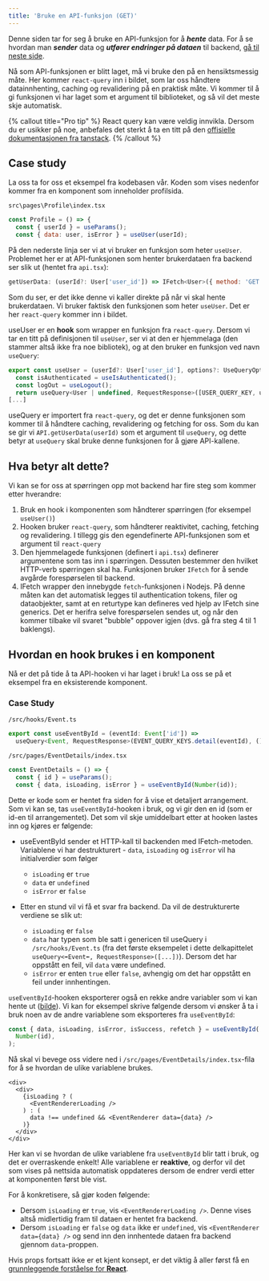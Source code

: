 ```yaml
---
title: 'Bruke en API-funksjon (GET)'
---
```


Denne siden tar for seg å bruke en API-funksjon for å **_hente_** data. For å se hvordan man **_sender_** data og **_utfører endringer på dataen_** til backend, [gå til neste side](/docs/kvark/how-to/api-call/use-mutation).

Nå som API-funksjonen er blitt laget, må vi bruke den på en hensiktsmessig måte. Her kommer `react-query` inn i bildet, som lar oss håndtere datainnhenting, caching og revalidering på en praktisk måte. Vi kommer til å gi funksjonen vi har laget som et argument til biblioteket, og så vil det meste skje automatisk.

{% callout title="Pro tip" %}
React query kan være veldig innvikla. Dersom du er usikker på noe, anbefales det sterkt å ta en titt på den [offisielle dokumentasjonen fra tanstack](https://tanstack.com/query/v3/docs/framework/react/overview).
{% /callout %}

## Case study

La oss ta for oss et eksempel fra kodebasen vår. Koden som vises nedenfor kommer fra en komponent som inneholder profilsida.

`src\pages\Profile\index.tsx`

```javascript
const Profile = () => {
  const { userId } = useParams();
  const { data: user, isError } = useUser(userId);
```

På den nederste linja ser vi at vi bruker en funksjon som heter `useUser`. Problemet her er at API-funksjonen som henter brukerdataen fra backend ser slik ut (hentet fra `api.tsx`):

```javascript
getUserData: (userId?: User['user_id']) => IFetch<User>({ method: 'GET', url: `${USERS_ENDPOINT}/${userId || ME_ENDPOINT}/` })
```

Som du ser, er det ikke denne vi kaller direkte på når vi skal hente brukerdataen. Vi bruker faktisk den funksjonen som heter `useUser`. Det er her `react-query` kommer inn i bildet.

useUser er en **hook** som wrapper en funksjon fra `react-query`. Dersom vi tar en titt på definisjonen til `useUser`, ser vi at den er hjemmelaga (den stammer altså ikke fra noe bibliotek), og at den bruker en funksjon ved navn `useQuery`:

```javascript
export const useUser = (userId?: User['user_id'], options?: UseQueryOptions<User | undefined, RequestResponse, User | undefined, QueryKey>) => {
  const isAuthenticated = useIsAuthenticated();
  const logOut = useLogout();
  return useQuery<User | undefined, RequestResponse>([USER_QUERY_KEY, userId], () => (isAuthenticated ? API.getUserData(userId) : undefined), {
[...]
```

useQuery er importert fra `react-query`, og det er denne funksjonen som kommer til å håndtere caching, revalidering og fetching for oss. Som du kan se gir vi `API.getUserData(userId)` som et argument til `useQuery`, og dette betyr at `useQuery` skal bruke denne funksjonen for å gjøre API-kallene.

## Hva betyr alt dette?

Vi kan se for oss at spørringen opp mot backend har fire steg som kommer etter hverandre:

1. Bruk en hook i komponenten som håndterer spørringen (for eksempel `useUser()`)
2. Hooken bruker `react-query`, som håndterer reaktivitet, caching, fetching og revalidering. I tillegg gis den egendefinerte API-funksjonen som et argument til `react-query`
3. Den hjemmelagede funksjonen (definert i `api.tsx`) definerer argumentene som tas inn i spørringen. Dessuten bestemmer den hvilket HTTP-verb spørringen skal ha. Funksjonen bruker `IFetch` for å sende avgårde forespørselen til backend.
4. IFetch wrapper den innebygde `fetch`-funksjonen i Nodejs. På denne måten kan det automatisk legges til authentication tokens, filer og dataobjekter, samt at en returtype kan defineres ved hjelp av IFetch sine generics. Det er herifra selve forespørselen sendes ut, og når den kommer tilbake vil svaret "bubble" oppover igjen (dvs. gå fra steg 4 til 1 baklengs).

## Hvordan en hook brukes i en komponent

Nå er det på tide å ta API-hooken vi har laget i bruk! La oss se på et eksempel fra en eksisterende komponent.

### Case Study

`/src/hooks/Event.ts`

```javascript
export const useEventById = (eventId: Event['id']) =>
  useQuery<Event, RequestResponse>(EVENT_QUERY_KEYS.detail(eventId), () => API.getEvent(eventId), { enabled: eventId !== -1 });
```

`/src/pages/EventDetails/index.tsx`

```javascript
const EventDetails = () => {
  const { id } = useParams();
  const { data, isLoading, isError } = useEventById(Number(id));
```

Dette er kode som er hentet fra siden for å vise et detaljert arrangement. Som vi kan se, tas `useEventById`-hooken i bruk, og vi gir den en id (som er id-en til arrangementet). Det som vil skje umiddelbart etter at hooken lastes inn og kjøres er følgende:

- useEventById sender et HTTP-kall til backenden med IFetch-metoden. Variablene vi har destrukturert - `data`, `isLoading` og `isError` vil ha initialverdier som følger

  - `isLoading` er `true`
  - `data` er `undefined`
  - `isError` er `false`

- Etter en stund vil vi få et svar fra backend. Da vil de destrukturerte verdiene se slik ut:
  - `isLoading` er `false`
  - `data` har typen som ble satt i genericen til useQuery i `/src/hooks/Event.ts` (fra det første eksempelet i dette delkapittelet `useQuery<➡️Event⬅️, RequestResponse>([...])`). Dersom det har oppstått en feil, vil `data` være undefined.
  - `isError` er enten `true` eller `false`, avhengig om det har oppstått en feil under innhentingen.

`useEventById`-hooken eksporterer også en rekke andre variabler som vi kan hente ut ([bilde](/images/useQueryvalues.png)). Vi kan for eksempel skrive følgende dersom vi ønsker å ta i bruk noen av de andre variablene som eksporteres fra `useEventById`:

```javascript
const { data, isLoading, isError, isSuccess, refetch } = useEventById(
  Number(id),
);
```

Nå skal vi bevege oss videre ned i `/src/pages/EventDetails/index.tsx`-fila for å se hvordan de ulike variablene brukes.

```tsx
<div>
  <div>
    {isLoading ? (
      <EventRendererLoading />
    ) : (
      data !== undefined && <EventRenderer data={data} />
    )}
  </div>
</div>
```

Her kan vi se hvordan de ulike variablene fra `useEventById` blir tatt i bruk, og det er overraskende enkelt! Alle variablene er **reaktive**, og derfor vil det som vises på nettsida automatisk oppdateres dersom de endrer verdi etter at komponenten først ble vist.

For å konkretisere, så gjør koden følgende:

- Dersom `isLoading` er `true`, vis `<EventRendererLoading />`. Denne vises altså midlertidig fram til dataen er hentet fra backend.
- Dersom `isLoading` er `false` og `data` ikke er `undefined`, vis `<EventRenderer data={data} />` og send inn den innhentede dataen fra backend gjennom `data`-proppen.

Hvis props fortsatt ikke er et kjent konsept, er det viktig å aller først få en [grunnleggende forståelse for **React**](/docs/kvark/examples/react).
